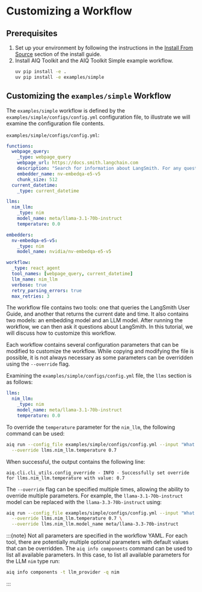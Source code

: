 <!--
SPDX-FileCopyrightText: Copyright (c) 2025, NVIDIA CORPORATION & AFFILIATES. All rights reserved.
SPDX-License-Identifier: Apache-2.0

Licensed under the Apache License, Version 2.0 (the "License");
you may not use this file except in compliance with the License.
You may obtain a copy of the License at

http://www.apache.org/licenses/LICENSE-2.0

Unless required by applicable law or agreed to in writing, software
distributed under the License is distributed on an "AS IS" BASIS,
WITHOUT WARRANTIES OR CONDITIONS OF ANY KIND, either express or implied.
See the License for the specific language governing permissions and
limitations under the License.
-->

# Customizing a Workflow

## Prerequisites

1. Set up your environment by following the instructions in the [Install From Source](../quick-start/installing.md#install-from-source) section of the install guide.
1. Install AIQ Toolkit and the AIQ Toolkit Simple example workflow.
    ```bash
    uv pip install -e .
    uv pip install -e examples/simple
    ```

## Customizing the `examples/simple` Workflow

The `examples/simple` workflow is defined by the `examples/simple/configs/config.yml` configuration file, to illustrate we will examine the configuration file contents.

`examples/simple/configs/config.yml`:
```yaml
functions:
  webpage_query:
    _type: webpage_query
    webpage_url: https://docs.smith.langchain.com
    description: "Search for information about LangSmith. For any questions about LangSmith, you must use this tool!"
    embedder_name: nv-embedqa-e5-v5
    chunk_size: 512
  current_datetime:
    _type: current_datetime

llms:
  nim_llm:
    _type: nim
    model_name: meta/llama-3.1-70b-instruct
    temperature: 0.0

embedders:
  nv-embedqa-e5-v5:
    _type: nim
    model_name: nvidia/nv-embedqa-e5-v5

workflow:
  _type: react_agent
  tool_names: [webpage_query, current_datetime]
  llm_name: nim_llm
  verbose: true
  retry_parsing_errors: true
  max_retries: 3
```

The  workflow file contains two tools: one that queries the LangSmith User Guide, and another that returns the current date and time. It also contains two models: an embedding model and an LLM model. After running the workflow, we can then ask it questions about LangSmith. In this tutorial, we will discuss how to customize this workflow.

Each workflow contains several configuration parameters that can be modified to customize the workflow. While copying and modifying the file is possible, it is not always necessary as some parameters can be overridden using the `--override` flag.

Examining the `examples/simple/configs/config.yml` file, the `llms` section is as follows:
```yaml
llms:
  nim_llm:
    _type: nim
    model_name: meta/llama-3.1-70b-instruct
    temperature: 0.0
```

To override the `temperature` parameter for the `nim_llm`, the following command can be used:
```bash
aiq run --config_file examples/simple/configs/config.yml --input "What is LangSmith?"  \
  --override llms.nim_llm.temperature 0.7
```

When successful, the output contains the following line:
```
aiq.cli.cli_utils.config_override - INFO - Successfully set override for llms.nim_llm.temperature with value: 0.7
```

The `--override` flag can be specified multiple times, allowing the ability to override multiple parameters. For example, the `llama-3.1-70b-instruct` model can be replaced with the `llama-3.3-70b-instruct` using:
```bash
aiq run --config_file examples/simple/configs/config.yml --input "What is LangSmith?"  \
  --override llms.nim_llm.temperature 0.7 \
  --override llms.nim_llm.model_name meta/llama-3.3-70b-instruct
```

:::{note}
Not all parameters are specified in the workflow YAML. For each tool, there are potentially multiple optional parameters with default values that can be overridden. The `aiq info components` command can be used to list all available parameters. In this case, to list all available parameters for the LLM `nim` type run:
```bash
aiq info components -t llm_provider -q nim
```
:::
